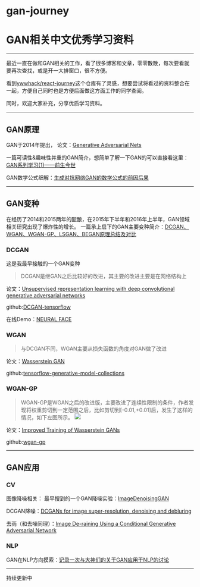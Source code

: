# gan-journey
# GAN相关中文优秀学习资料
***
最近一直在做和GAN相关的工作，看了很多博客和文章，零零散散，每次要看就要再次查找，或是开一大排窗口，很不方便。

看到[ywwhack/react-journey](https://github.com/ywwhack/react-journey)这个仓库有了灵感，想要尝试将看过的资料整合在一起，方便自己同时也是方便后面做这方面工作的同学查阅。

同时，欢迎大家补充，分享优质学习资料。
***
## GAN原理
GAN于2014年提出，
论文：[Generative Adversarial Nets](http://papers.nips.cc/paper/5423-generative-adversarial-nets) 

一篇可读性&趣味性并重的GAN简介，想简单了解一下GAN的可以直接看这里：[GAN系列学习(1)——前生今世](https://mp.weixin.qq.com/s?__biz=MzUyMjE2MTE0Mw==&mid=2247484964&idx=1&sn=a859222f408a991dbade1909917595ae&chksm=f9d158bccea6d1aa5a7afb17d39c704d719a7b47613250bff50928343fe49a63a72c27e7bab0&scene=21#wechat_redirect)

GAN数学公式细解：[生成对抗网络GAN的数学公式的前因后果](https://blog.csdn.net/liuweizj12/article/details/73741434)

***

## GAN变种
在经历了2014和2015两年的酝酿，在2015年下半年和2016年上半年，GAN领域相关研究出现了爆炸性的增长。
一篇承上启下的GAN主要变种简介：[DCGAN、WGAN、WGAN-GP、LSGAN、BEGAN原理总结及对比](https://blog.csdn.net/qq_25737169/article/details/78857788)

### DCGAN
这是我最早接触的一个GAN变种
> DCGAN是继GAN之后比较好的改进，其主要的改进主要是在网络结构上

论文：[Unsupervised representation learning with deep convolutional generative adversarial networks](https://arxiv.org/abs/1511.06434)

github:[DCGAN-tensorflow](https://github.com/carpedm20/DCGAN-tensorflow)

在线Demo：[NEURAL FACE](https://carpedm20.github.io/faces/)

### WGAN
> 与DCGAN不同，WGAN主要从损失函数的角度对GAN做了改进

论文：[Wasserstein GAN](https://arxiv.org/pdf/1701.07875.pdf)

github:[tensorflow-generative-model-collections](https://github.com/hwalsuklee/tensorflow-generative-model-collections)

### WGAN-GP
> WGAN-GP是WGAN之后的改进版，主要改进了连续性限制的条件，作者发现将权重剪切到一定范围之后，比如剪切到[-0.01,+0.01]后，发生了这样的情况，如下左图所示。
![](http://pci87zelt.bkt.clouddn.com/FjOmi2PW9VwdRrKOVHdZgZ6kXyhF)

论文：[Improved Training of Wasserstein GANs](https://arxiv.org/pdf/1704.00028.pdf)

github:[wgan-gp](https://github.com/caogang/wgan-gp)
***

## GAN应用
### CV
图像降噪相关：
最早搜到的一个GAN降噪实验：[ImageDenoisingGAN](https://github.com/manumathewthomas/ImageDenoisingGAN)

DCGAN降噪：[DCGANs for image super-resolution, denoising and debluring](http://web.stanford.edu/class/ee367/Winter2017/yan_wang_ee367_win17_report.pdf)

去雨（和去噪同理）：[Image De-raining Using a Conditional Generative Adversarial Network](https://arxiv.org/abs/1701.05957)

### NLP
GAN在NLP方向摸索：[记录一次与大神们的关于GAN应用于NLP的讨论](https://www.jianshu.com/p/32e164883eab)

***
持续更新中

